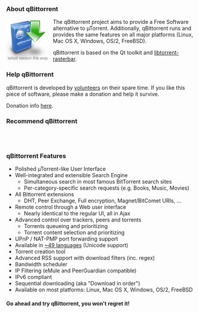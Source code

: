 <!-- ## qBittorrent: An Advanced BitTorrent Client -->
### About qBittorrent
<a href="download.php"><img src="img/QBt-download-150.png" alt="qBittorrent" style="float: left; margin-right: 10px; height: 115px;"/></a>
The qBittorrent project aims to provide a Free Software alternative to µTorrent.
Additionally, qBittorrent runs and provides the same features on all major platforms (Linux, Mac OS X, Windows, OS/2, FreeBSD).

qBittorrent is based on the Qt toolkit and [libtorrent-rasterbar](http://www.libtorrent.org).


### Help qBittorrent
qBittorrent is developed by [volunteers](team.php) on their spare time. If you like this piece of software, please make a donation and help it survive.

Donation info [here](donate).


### Recommend qBittorrent
<div>
  <!-- Facebook -->
  <div id="fb-root"></div>
  <script>(function(d, s, id) {
    var js, fjs = d.getElementsByTagName(s)[0];
    if (d.getElementById(id)) return;
    js = d.createElement(s); js.id = id;
    js.src = "//connect.facebook.net/en_US/sdk.js#xfbml=1&version=v2.8";
    fjs.parentNode.insertBefore(js, fjs);
  }(document, 'script', 'facebook-jssdk'));</script>
  <div class="fb-like" data-href="https://www.qbittorrent.org/" data-layout="standard" data-action="like" data-show-faces="true" data-share="false"></div>
  <br style="margin: 3px 0;">

  <!-- Google + -->
  <script src="https://apis.google.com/js/platform.js" async defer></script>
  <div class="g-plusone" data-annotation="inline"></div>
  <br>

  <!-- Twitter -->
  <a href="https://twitter.com/share" class="twitter-share-button" data-show-count="false"></a><script async src="//platform.twitter.com/widgets.js" charset="utf-8"></script>

  <!-- VK -->
  <script type="text/javascript" src="https://vk.com/js/api/share.js?94" charset="windows-1251"></script>
  <script type="text/javascript">document.write(VK.Share.button(false,{type: "round", text: "Share"}));</script>
</div>


### qBittorrent Features
* Polished µTorrent-like User Interface
* Well-integrated and extensible Search Engine
  * Simultaneous search in most famous BitTorrent search sites
  * Per-category-specific search requests (e.g. Books, Music, Movies)
* All Bittorrent extensions
  * DHT, Peer Exchange, Full encryption, Magnet/BitComet URIs, ...
* Remote control through a Web user interface
  * Nearly identical to the regular UI, all in Ajax
* Advanced control over trackers, peers and torrents
  * Torrents queueing and prioritizing
  * Torrent content selection and prioritizing
* UPnP / NAT-PMP port forwarding support
* Available in [~49 languages](https://www.transifex.com/sledgehammer999/qbittorrent/) (Unicode support)
* Torrent creation tool
* Advanced RSS support with download filters (inc. regex)
* Bandwidth scheduler
* IP Filtering (eMule and PeerGuardian compatible)
* IPv6 compliant
* Sequential downloading (aka "Download in order")
* Available on most platforms: Linux, Mac OS X, Windows, OS/2, FreeBSD


#### Go ahead and try qBittorrent, you won't regret it!

